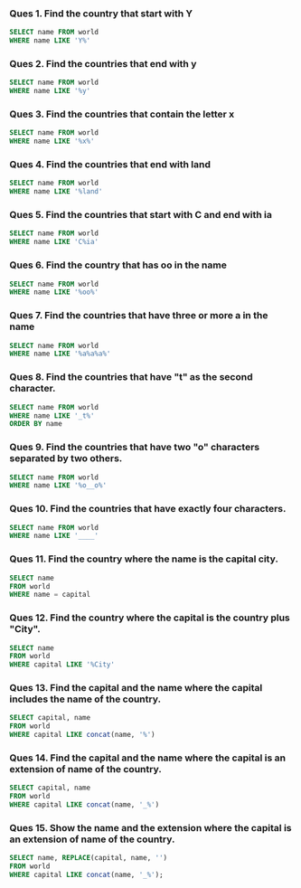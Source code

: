 ### Ques 1. Find the country that start with Y

```sql
SELECT name FROM world
WHERE name LIKE 'Y%'
```

### Ques 2. Find the countries that end with y

```sql
SELECT name FROM world
WHERE name LIKE '%y'
```

### Ques 3. Find the countries that contain the letter x

```sql
SELECT name FROM world
WHERE name LIKE '%x%'
```

### Ques 4. Find the countries that end with land

```sql
SELECT name FROM world
WHERE name LIKE '%land'
```

### Ques 5. Find the countries that start with C and end with ia

```sql
SELECT name FROM world
WHERE name LIKE 'C%ia'
```

### Ques 6. Find the country that has oo in the name

```sql
SELECT name FROM world
WHERE name LIKE '%oo%'
```

### Ques 7. Find the countries that have three or more a in the name

```sql
SELECT name FROM world
WHERE name LIKE '%a%a%a%'
```

### Ques 8. Find the countries that have "t" as the second character.

```sql
SELECT name FROM world
WHERE name LIKE '_t%'
ORDER BY name
```

### Ques 9. Find the countries that have two "o" characters separated by two others.

```sql
SELECT name FROM world
WHERE name LIKE '%o__o%'
```

### Ques 10. Find the countries that have exactly four characters.

```sql
SELECT name FROM world
WHERE name LIKE '____'
```

### Ques 11. Find the country where the name is the capital city.

```sql
SELECT name
FROM world
WHERE name = capital
```

### Ques 12. Find the country where the capital is the country plus "City".

```sql
SELECT name
FROM world
WHERE capital LIKE '%City'
```

### Ques 13. Find the capital and the name where the capital includes the name of the country.

```sql
SELECT capital, name
FROM world
WHERE capital LIKE concat(name, '%')
```

### Ques 14. Find the capital and the name where the capital is an extension of name of the country.

```sql
SELECT capital, name
FROM world
WHERE capital LIKE concat(name, '_%')
```

### Ques 15. Show the name and the extension where the capital is an extension of name of the country.

```sql
SELECT name, REPLACE(capital, name, '')
FROM world
WHERE capital LIKE concat(name, '_%');
```

